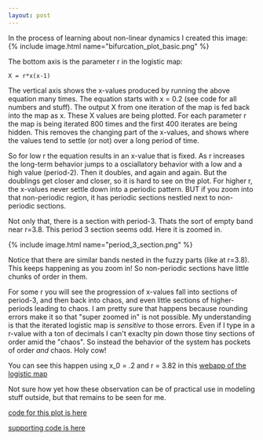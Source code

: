 ```yaml
---
layout: post
---
```



In the process of learning about non-linear dynamics I created this image:
{% include image.html name="bifurcation_plot_basic.png" %}

The bottom axis is the parameter r in the logistic map:
```
X = r*x(x-1)
```
The vertical axis shows the x-values produced by running the above equation many times. The equation starts with x = 0.2 (see code for all numbers and stuff). The output X from one iteration of the map is fed back into the map as x. These X values are being plotted. For each parameter r the map is being iterated 800 times and the first 400 iterates are being hidden. This removes the changing part of the x-values, and shows where the values tend to settle (or not) over a long period of time.

So for low r the equation results in an x-value that is fixed. As r increases the long-term behavior jumps to a osciallatory behavior with a low and a high value (period-2). Then it doubles, and again and again. But the doublings get closer and closer, so it is hard to see on the plot. For higher r, the x-values never settle down into a periodic pattern. BUT if you zoom into that non-periodic region, it has periodic sections nestled next to non-periodic sections.

Not only that, there is a section with period-3. Thats the sort of empty band near r=3.8. This period 3 section seems odd. Here it is zoomed in.

{% include image.html name="period_3_section.png" %}

Notice that there are similar bands nested in the fuzzy parts (like at r=3.8). This keeps happening as you zoom in! So non-periodic sections have little chunks of order in them. 

For some r you will see the progression of x-values fall into sections of period-3, and then back into chaos, and even little sections of higher-periods leading to chaos. I am pretty sure that happens because rounding errors make it so that "super zoomed in" is not possible. My understanding is that the iterated logistic map is *sensitive* to those errors. Even if I type in a r-value with a ton of decimals I can't exaclty pin down those tiny sections of order amid the "chaos". So instead the behavior of the system has pockets of order *and* chaos. Holy cow!

You can see this happen using x_0 = .2 and r = 3.82 in this [webapp of the logistic map](http://tuvalu.santafe.edu/~joshua/LogisticTools.html)

Not sure how yet how these observation can be of practical use in modeling stuff outside, but that remains to be seen for me.

[code for this plot is here](https://github.com/jlopezbi/julia_box_projects/blob/12bb8f3fcd48f3de443d1a153b368575fbc64e91/NonLinear_Dynamics_Online_Course/HW2_Bifurcation_Diagram.ipynb)

[supporting code is here](https://github.com/jlopezbi/julia_box_projects/blob/12bb8f3fcd48f3de443d1a153b368575fbc64e91/NonLinear_Dynamics_Online_Course/Logistic_Map.ipynb)
